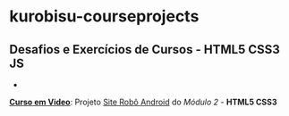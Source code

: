 # kurobisu-courseprojects
 Desafios e Exercícios de Cursos - <strong>HTML5 CSS3 JS</strong>
 <br>
-
-
<a href="https://cursoemvideo.com.br" target="_blank" rel="nofollow" lang="pt-br"><strong>Curso em Video</strong></a>: Projeto <a href="https://kurobisu.github.io/kurobisu-courseprojects/android-site/index.html" target="_blank" rel="next" lang="pt-br">Site Robô Android</a> do <em>Módulo 2</em> - <strong>HTML5 CSS3</strong>